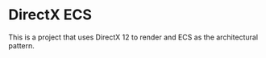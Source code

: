 # DirectX ECS

This is a project that uses DirectX 12 to render and ECS as the architectural pattern.
